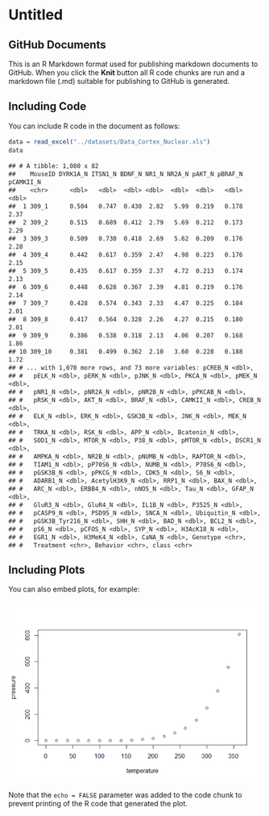 Untitled
================

GitHub Documents
----------------

This is an R Markdown format used for publishing markdown documents to GitHub. When you click the **Knit** button all R code chunks are run and a markdown file (.md) suitable for publishing to GitHub is generated.

Including Code
--------------

You can include R code in the document as follows:

``` r
data = read_excel("../datasets/Data_Cortex_Nuclear.xls")
data
```

    ## # A tibble: 1,080 x 82
    ##    MouseID DYRK1A_N ITSN1_N BDNF_N NR1_N NR2A_N pAKT_N pBRAF_N pCAMKII_N
    ##    <chr>      <dbl>   <dbl>  <dbl> <dbl>  <dbl>  <dbl>   <dbl>     <dbl>
    ##  1 309_1      0.504   0.747  0.430  2.82   5.99  0.219   0.178      2.37
    ##  2 309_2      0.515   0.689  0.412  2.79   5.69  0.212   0.173      2.29
    ##  3 309_3      0.509   0.730  0.418  2.69   5.62  0.209   0.176      2.28
    ##  4 309_4      0.442   0.617  0.359  2.47   4.98  0.223   0.176      2.15
    ##  5 309_5      0.435   0.617  0.359  2.37   4.72  0.213   0.174      2.13
    ##  6 309_6      0.448   0.628  0.367  2.39   4.81  0.219   0.176      2.14
    ##  7 309_7      0.428   0.574  0.343  2.33   4.47  0.225   0.184      2.01
    ##  8 309_8      0.417   0.564  0.328  2.26   4.27  0.215   0.180      2.01
    ##  9 309_9      0.386   0.538  0.318  2.13   4.06  0.207   0.168      1.86
    ## 10 309_10     0.381   0.499  0.362  2.10   3.60  0.228   0.188      1.72
    ## # ... with 1,070 more rows, and 73 more variables: pCREB_N <dbl>,
    ## #   pELK_N <dbl>, pERK_N <dbl>, pJNK_N <dbl>, PKCA_N <dbl>, pMEK_N <dbl>,
    ## #   pNR1_N <dbl>, pNR2A_N <dbl>, pNR2B_N <dbl>, pPKCAB_N <dbl>,
    ## #   pRSK_N <dbl>, AKT_N <dbl>, BRAF_N <dbl>, CAMKII_N <dbl>, CREB_N <dbl>,
    ## #   ELK_N <dbl>, ERK_N <dbl>, GSK3B_N <dbl>, JNK_N <dbl>, MEK_N <dbl>,
    ## #   TRKA_N <dbl>, RSK_N <dbl>, APP_N <dbl>, Bcatenin_N <dbl>,
    ## #   SOD1_N <dbl>, MTOR_N <dbl>, P38_N <dbl>, pMTOR_N <dbl>, DSCR1_N <dbl>,
    ## #   AMPKA_N <dbl>, NR2B_N <dbl>, pNUMB_N <dbl>, RAPTOR_N <dbl>,
    ## #   TIAM1_N <dbl>, pP70S6_N <dbl>, NUMB_N <dbl>, P70S6_N <dbl>,
    ## #   pGSK3B_N <dbl>, pPKCG_N <dbl>, CDK5_N <dbl>, S6_N <dbl>,
    ## #   ADARB1_N <dbl>, AcetylH3K9_N <dbl>, RRP1_N <dbl>, BAX_N <dbl>,
    ## #   ARC_N <dbl>, ERBB4_N <dbl>, nNOS_N <dbl>, Tau_N <dbl>, GFAP_N <dbl>,
    ## #   GluR3_N <dbl>, GluR4_N <dbl>, IL1B_N <dbl>, P3525_N <dbl>,
    ## #   pCASP9_N <dbl>, PSD95_N <dbl>, SNCA_N <dbl>, Ubiquitin_N <dbl>,
    ## #   pGSK3B_Tyr216_N <dbl>, SHH_N <dbl>, BAD_N <dbl>, BCL2_N <dbl>,
    ## #   pS6_N <dbl>, pCFOS_N <dbl>, SYP_N <dbl>, H3AcK18_N <dbl>,
    ## #   EGR1_N <dbl>, H3MeK4_N <dbl>, CaNA_N <dbl>, Genotype <chr>,
    ## #   Treatment <chr>, Behavior <chr>, class <chr>

Including Plots
---------------

You can also embed plots, for example:

![](tomd_code_files/figure-markdown_github/pressure-1.png)

Note that the `echo = FALSE` parameter was added to the code chunk to prevent printing of the R code that generated the plot.
